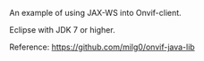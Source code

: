 
An example of using JAX-WS into Onvif-client.

Eclipse with JDK 7 or higher.

Reference: 
https://github.com/milg0/onvif-java-lib
